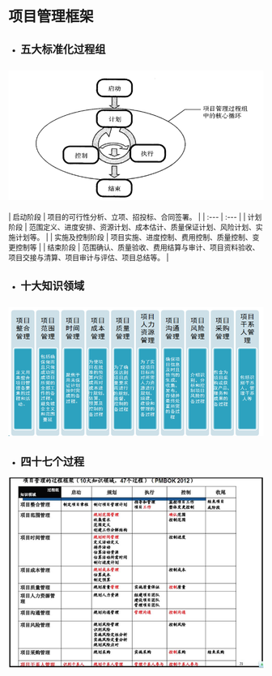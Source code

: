 # 项目管理框架

* ## 五大标准化过程组

## ![](/assets/过程.png)

| 启动阶段
 | 项目的可行性分析、立项、招投标、合同签署。 |
| :--- | :--- |
| 计划阶段
 | 范围定义、进度安排、资源计划、成本估计、质量保证计划、风险计划、实施计划等。 |
| 实施及控制阶段
 | 项目实施、进度控制、费用控制、质量控制、变更控制等 |
| 结束阶段
 | 范围确认、质量验收、费用结算与审计、项目资料验收、项目交接与清算、项目审计与评估、项目总结等。 |

## 

* ## 十大知识领域

## ![](/assets/zsly.png)

* ## 四十七个过程

![](/assets/guocheng.png)

